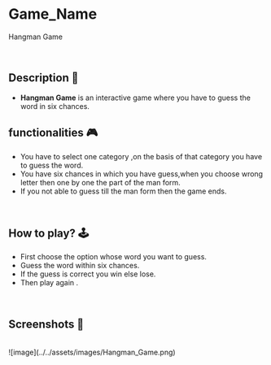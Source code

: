 # **Game_Name** 

Hangman Game

<br>

## **Description 📃**
<!-- add your game description here  -->
- **Hangman Game** is an interactive game where you have to guess the word in six chances.

## **functionalities 🎮**
<!-- add functionalities over here -->
- You have to select one category ,on the basis of that category you have to guess the word.
- You have six chances in which you have guess,when you choose wrong letter then one by one the part of the man form.
- If you not able to guess till the man form then the game ends. 
<br>

## **How to play? 🕹️**
<!-- add the steps how to play games -->
- First choose the option whose word you want to guess.
- Guess the word within six chances.
- If the guess is correct you win else lose.
- Then play again .

<br>

## **Screenshots 📸**

<br>
<!-- add your screenshots like this -->
![image](../../assets/images/Hangman_Game.png)


<br>

<!-- ## **Working video 📹** -->
<!-- add your working video over here -->